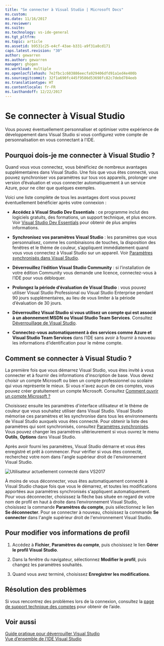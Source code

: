 ```yaml
---
title: "Se connecter à Visual Studio | Microsoft Docs"
ms.custom: 
ms.date: 11/16/2017
ms.reviewer: 
ms.suite: 
ms.technology: vs-ide-general
ms.tgt_pltfrm: 
ms.topic: article
ms.assetid: b9531c25-e4cf-43ae-b331-a9f31a8cd171
caps.latest.revision: "30"
author: gewarren
ms.author: gewarren
manager: ghogen
ms.workload: multiple
ms.openlocfilehash: 7e2fbc1c603886eecfa929406dfd91a1ed4e400b
ms.sourcegitcommit: 32f1a690fc445f9586d53698fc82c7debd784eeb
ms.translationtype: HT
ms.contentlocale: fr-FR
ms.lasthandoff: 12/22/2017
---
```

# <a name="sign-in-to-visual-studio"></a>Se connecter à Visual Studio

Vous pouvez éventuellement personnaliser et optimiser votre expérience de développement dans Visual Studio si vous configurez votre compte de personnalisation en vous connectant à l'IDE.

## <a name="why-should-i-sign-in-to-visual-studio"></a>Pourquoi dois-je me connecter à Visual Studio ?

Quand vous vous connectez, vous bénéficiez de nombreux avantages supplémentaires dans Visual Studio. Une fois que vous êtes connecté, vous pouvez synchroniser vos paramètres sur tous vos appareils, prolonger une version d’évaluation et vous connecter automatiquement à un service Azure, pour ne citer que quelques exemples. 

Voici une liste complète de tous les avantages dont vous pouvez éventuellement bénéficier après votre connexion :  

- **Accédez à Visual Studio Dev Essentials** : ce programme inclut des logiciels gratuits, des formations, un support technique, et plus encore. Voir [Visual Studio Dev Essentials](http://aka.ms/vsdevhelp) pour obtenir de plus amples informations.

- **Synchronisez vos paramètres Visual Studio** : les paramètres que vous personnalisez, comme les combinaisons de touches, la disposition des fenêtres et le thème de couleur, s’appliquent immédiatement quand vous vous connectez à Visual Studio sur un appareil. Voir [Paramètres synchronisés dans Visual Studio](../ide/synchronized-settings-in-visual-studio.md).

- **Déverrouillez l’édition Visual Studio Community** : si l’installation de votre édition Community vous demande une licence, connectez-vous à l’IDE pour vous débloquer.

- **Prolongez la période d’évaluation de Visual Studio** : vous pouvez utiliser Visual Studio Professional ou Visual Studio Enterprise pendant 90 jours supplémentaires, au lieu de vous limiter à la période d’évaluation de 30 jours.

- **Déverrouillez Visual Studio si vous utilisez un compte qui est associé à un abonnement MSDN ou Visual Studio Team Services**. Consultez [Déverrouillage de Visual Studio](../ide/how-to-unlock-visual-studio.md).

- **Connectez-vous automatiquement à des services comme Azure et Visual Studio Team Services** dans l’IDE sans avoir à fournir à nouveau les informations d’identification pour le même compte.

## <a name="how-to-sign-in-to-visual-studio"></a>Comment se connecter à Visual Studio ?

La première fois que vous démarrez Visual Studio, vous êtes invité à vous connecter et à fournir des informations d'inscription de base. Vous devez choisir un compte Microsoft ou bien un compte professionnel ou scolaire qui vous représente le mieux. Si vous n'avez aucun de ces comptes, vous pouvez créer gratuitement un compte Microsoft. Consultez [Comment ouvrir un compte Microsoft ?](http://windows.microsoft.com/windows-live/sign-up-create-account-how)

Choisissez ensuite les paramètres d'interface utilisateur et le thème de couleur que vous souhaitez utiliser dans Visual Studio. Visual Studio mémorise ces paramètres et les synchronise dans tous les environnements de Visual Studio auxquels vous êtes connecté. Pour obtenir la liste des paramètres qui sont synchronisés, consultez [Paramètres synchronisés](../ide/synchronized-settings-in-visual-studio.md). Vous pouvez changer les paramètres ultérieurement si vous ouvrez le menu **Outils**, **Options** dans Visual Studio.

Après avoir fourni les paramètres, Visual Studio démarre et vous êtes enregistré et prêt à commencer. Pour vérifier si vous êtes connecté, recherchez votre nom dans l'angle supérieur droit de l'environnement Visual Studio.

![Utilisateur actuellement connecté dans VS2017](../ide/media/vs2017_username.png)

À moins de vous déconnecter, vous êtes automatiquement connecté à Visual Studio chaque fois que vous le démarrez, et toutes les modifications apportées aux paramètres synchronisés s'appliquent automatiquement. Pour vous déconnecter, choisissez la flèche bas située en regard de votre nom de profil en haut à droite dans l’environnement Visual Studio, choisissez la commande **Paramètres du compte**, puis sélectionnez le lien **Se déconnecter**. Pour se connecter à nouveau, choisissez la commande **Se connecter** dans l'angle supérieur droit de l'environnement Visual Studio.

## <a name="to-change-your-profile-information"></a>Pour modifier vos informations de profil

1. Accédez à **Fichier**, **Paramètres du compte**, puis choisissez le lien **Gérer le profil Visual Studio**.

1. Dans la fenêtre du navigateur, sélectionnez **Modifier le profil**, puis changez les paramètres souhaités.

1. Quand vous avez terminé, choisissez **Enregistrer les modifications**.

## <a name="troubleshooting"></a>Résolution des problèmes

Si vous rencontrez des problèmes lors de la connexion, consultez la [page de support technique des comptes](https://www.visualstudio.com/subscriptions/support/) pour obtenir de l’aide.

## <a name="see-also"></a>Voir aussi

[Guide pratique pour déverrouiller Visual Studio](../ide/how-to-unlock-visual-studio.md)  
[Vue d’ensemble de l’IDE Visual Studio](../ide/visual-studio-ide.md)
